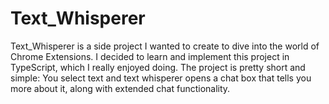 # Text_Whisperer

Text_Whisperer is a side project I wanted to create to dive into the world of Chrome Extensions. I decided to learn and implement this project in TypeScript, which I really enjoyed doing. The project is pretty short and simple: You select text and text whisperer opens a chat box that tells you more about it, along with extended chat functionality.
